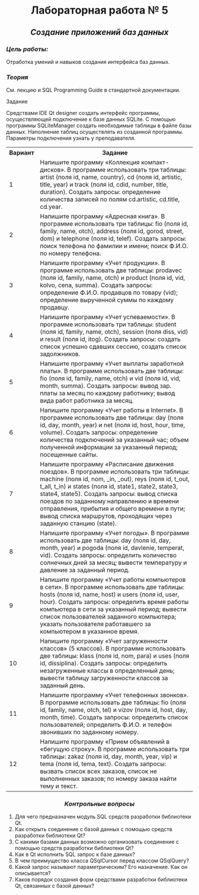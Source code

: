 <h1 style="text-align: center;">Лабораторная работа № 5</h1>

<h2 style="text-align: center; font-weight:bold;"><i>Создание приложений баз данных</i></h2>

<h3><i><b>Цель работы:</b></i></h3>

Отработка умений и навыков создания интерфейса баз данных.

<h3><i><b>Теория</b></i></h3>

См. лекцию и SQL Programming Guide в стандартной документации.

Задание

Средствами IDE Qt designer создать интерфейс программы, осуществляющей подключение к базе данных SQLite. С помощью программы SQLiteManager создать необходимые таблицы в файле базы данных. Наполнение таблиц осуществлять из созданной программы. Параметры подключения узнать у преподавателя.

<table>
    <tr>
        <th>Вариант</th>
        <th style="text-align: center;">Задание</th>
    </tr>
    <tr>
        <td>1</td>
        <td>Напишите программу «Коллекция компакт-дисков». В программе использовать три таблицы: artist (поля id, name, country), cd (поля id, artistic, title, year) и track (поля id, cdid, number, title, duration). Создать запросы: определение количества записей по полям cd.artistic, cd.title, cd.year.</td>
    </tr>
    <tr>
        <td>2</td>
        <td>Напишите программу «Адресная книга». В программе использовать три таблицы: fio (поля id, family, name, otch), address (поля id, gorod, street, dom) и telephone (поля id, telef). Создать запросы: поиск телефона по фамилии и имени; поиск Ф.И.О. по номеру телефона.</td>
    </tr>
    <tr>
        <td>3</td>
        <td>Напишите программу «Учет продукции». В программе использовать две таблицы: prodavec (поля id, family, name, otch) и product (поля id, vid, kolvo, cena, summa). Создать запросы: определение Ф.И.О. продавцов по товару (vid); определение вырученной суммы по каждому продавцу.</td>
    </tr>
    <tr>
        <td>4</td>
        <td>Напишите программу «Учет успеваемости». В программе использовать три таблицы: student (поля id, family, name, otch), session (поля diss, vid) и result (поля id, itog). Создать запросы: создать список успешно сдавших сессию, создать список задолжников.</td>
    </tr>
    <tr>
        <td>5</td>
        <td>Напишите программу «Учет выплаты заработной платы». В программе использовать две таблицы: fio (поля id, family, name, otch) и vid (поля id, vid, month, summa). Создать запросы: вывод зар. платы за месяц по каждому работнику; вывод вида работ работника за месяц.</td>
    </tr>
    <tr>
        <td>6</td>
        <td>Напишите программу «Учет работы в Internet». В программе использовать две таблицы: day (поля id, day, month, year) и net (поля id, host, hour, time, volume). Создать запросы: определение количества подключений за указанный час; объем полученной информации за указанный период; посещенные сайты.</td>
    </tr>
    <tr>
        <td>7</td>
        <td>Напишите программу «Расписание движения поездов». В программе использовать три таблицы: machine (поля id, nom, _in, _out), reys (поля id, t_out, t_all, t_in) и states (поля id, state1, state2, state3, state4, state5). Создать запросы: вывод списка поездов по заданному направлению и времени отправления, прибытия и общего времени в пути; вывод списка маршрутов, проходящих через заданную станцию (state).</td>
    </tr>
    <tr>
        <td>8</td>
        <td>Напишите программу «Учет погоды». В программе использовать две таблицы: day (поля id, day, month, year) и pogoda (поля id, davlenie, temperat, vid). Создать запросы: определить количество солнечных дней за месяц; вывести температуру и давление за заданный период.</td>
    </tr>
    <tr>
        <td>9</td>
        <td>Напишите программу «Учет работы компьютеров в сети». В программе использовать две таблицы: hosts (поля id, name, host) и users (поля id, user, hour). Создать запросы: определить время работы компьютера в сети за указанный период; вывести список пользователей заданного компьютера; указать пользователя работавшего за компьютером в указанное время.</td>
    </tr>
    <tr>
        <td>10</td>
        <td>Напишите программу «Учет загруженности классов» (5 классов). В программе использовать две таблицы: klass (поля id, nom, para) и uses (поля id, dissiplina). Создать запросы: определить незагруженные классы в определенный день; вывести таблицу загруженности классов за заданный день.</td>
    </tr>
    <tr>
        <td>11</td>
        <td>Напишите программу «Учет телефонных звонков». В программе использовать две таблицы: fio (поля id, family, name, otch, tel) и vizov (поля id, host, day, month, time). Создать запросы: определить список пользователей; определить Ф.И.О. и телефон звонивших по заданному номеру.</td>
    </tr>
    <tr>
        <td>12</td>
        <td>Напишите программу «Прием объявлений в «бегущую строку». В программе использовать три таблицы: zakaz (поля id, day, month, year, vip) и tema (поля id, tema, text). Создать запросы: вызвать список всех заказов, список не выполненных заказов; по номеру заказа найти тему и текст.</td>
    </tr>
</table>

<h3 style="text-align: center; font-weight:bold;"><i>Контрольные вопросы</i></h3>

1. Для чего предназначен модуль SQL средств разработки библиотеки Qt.
2. Как открыть соединение с базой данных с помощью средств разработки библиотеки Qt?
3. С какими базами данных возможно организовать соединение с помощью средств разработки библиотеки Qt?
4. Как в Qt исполнить SQL запрос к базе данных?
5. В чем преимущество класса QSqlCursor перед классом QSqlQuery?
6. Какой запрос называют параметрическим? Его назначение. Как он описывается?
7. Каков порядок создания форм средствами разработки библиотеки Qt, связанных с базой данных?